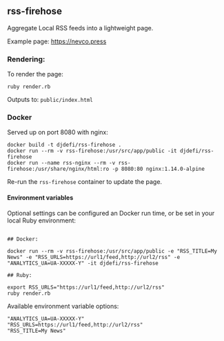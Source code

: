 ## rss-firehose

Aggregate Local RSS feeds into a lightweight page.

Example page: https://nevco.press

### Rendering:

To render the page:

```
ruby render.rb
```

Outputs to: `public/index.html`

### Docker

Served up on port 8080 with nginx:

```
docker build -t djdefi/rss-firehose .
docker run --rm -v rss-firehose:/usr/src/app/public -it djdefi/rss-firehose
docker run --name rss-nginx --rm -v rss-firehose:/usr/share/nginx/html:ro -p 8080:80 nginx:1.14.0-alpine
```

Re-run the `rss-firehose` container to update the page.

#### Environment variables

Optional settings can be configured an Docker run time, or be set in your local Ruby environment:

```

## Docker:

docker run --rm -v rss-firehose:/usr/src/app/public -e "RSS_TITLE=My News" -e "RSS_URLS=https://url1/feed,http://url2/rss" -e "ANALYTICS_UA=UA-XXXXX-Y" -it djdefi/rss-firehose

## Ruby:

export RSS_URLS="https://url1/feed,http://url2/rss"
ruby render.rb

```

Available environment variable options:

```
"ANALYTICS_UA=UA-XXXXX-Y"
"RSS_URLS=https://url1/feed,http://url2/rss"
"RSS_TITLE=My News"
```
